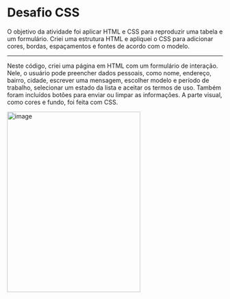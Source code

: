 # Desafio CSS 

O objetivo da atividade foi aplicar HTML e CSS para reproduzir uma tabela e um formulário. Criei uma estrutura HTML e apliquei o CSS para adicionar cores, bordas, espaçamentos e fontes de acordo com o modelo.
________________________________________________________________________________________________________
Neste código, criei uma página em HTML com um formulário de interação. Nele, o usuário pode preencher dados pessoais, como nome, endereço, bairro, cidade, escrever uma mensagem, escolher modelo e período de trabalho, selecionar um estado da lista e aceitar os termos de uso. Também foram incluídos botões para enviar ou limpar as informações. A parte visual, como cores e fundo, foi feita com CSS.

<img width="311" height="422" alt="image" src="https://github.com/user-attachments/assets/fe5e9118-cf0a-4e2d-8070-e4665da9f7a6" />
